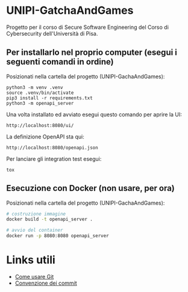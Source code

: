 # UNIPI-GatchaAndGames
Progetto per il corso di Secure Software Engineering del Corso di Cybersecurity dell'Università di Pisa.

## Per installarlo nel proprio computer (esegui i seguenti comandi in ordine)
Posizionati nella cartella del progetto (UNIPI-GachaAndGames):
```
python3 -m venv .venv
source .venv/bin/activate
pip3 install -r requirements.txt
python3 -m openapi_server
```

Una volta installato ed avviato esegui questo comando per aprire la UI:
```
http://localhost:8080/ui/
```

La definizione OpenAPI sta qui:
```
http://localhost:8080/openapi.json
```

Per lanciare gli integration test esegui:
```
tox
```


## Esecuzione con Docker (non usare, per ora)
Posizionati nella cartella del progetto (UNIPI-GachaAndGames):

```bash
# costruzione immagine
docker build -t openapi_server .
```

```bash
# avvio del container
docker run -p 8080:8080 openapi_server
```


# Links utili

- [Come usare Git](https://nvie.com/posts/a-successful-git-branching-model/)
- [Convenzione dei commit](https://www.conventionalcommits.org/en/v1.0.0/)